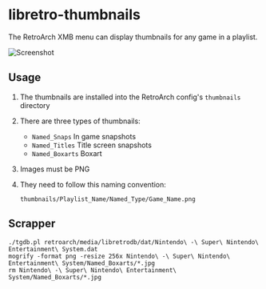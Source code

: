 # libretro-thumbnails

The RetroArch XMB menu can display thumbnails for any game in a playlist.

![Screenshot](http://www.lakka.tv/doc/images/thumbnails.png)

## Usage

1. The thumbnails are installed into the RetroArch config's `thumbnails` directory

2. There are three types of thumbnails:
    - `Named_Snaps` In game snapshots
    - `Named_Titles` Title screen snapshots
    - `Named_Boxarts` Boxart

3. Images must be PNG

4. They need to follow this naming convention:
    ```
    thumbnails/Playlist_Name/Named_Type/Game_Name.png
    ```

## Scrapper

    ./tgdb.pl retroarch/media/libretrodb/dat/Nintendo\ -\ Super\ Nintendo\ Entertainment\ System.dat  
    mogrify -format png -resize 256x Nintendo\ -\ Super\ Nintendo\ Entertainment\ System/Named_Boxarts/*.jpg
    rm Nintendo\ -\ Super\ Nintendo\ Entertainment\ System/Named_Boxarts/*.jpg
